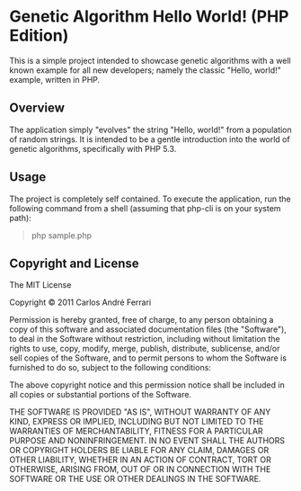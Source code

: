 # Genetic Algorithm Hello World! (PHP Edition)

This is a simple project intended to showcase genetic algorithms with a well 
known example for all new developers; namely the classic "Hello, world!" 
example, written in PHP.

## Overview

The application simply "evolves" the string "Hello, world!" from a population 
of random strings.  It is intended to be a gentle introduction into the world
of genetic algorithms, specifically with PHP 5.3.

## Usage

The project is completely self contained. To execute the application, run
the following command from a shell (assuming that php-cli is on your 
system path):

> php sample.php

## Copyright and License

The MIT License

Copyright &copy; 2011 Carlos André Ferrari

Permission is hereby granted, free of charge, to any person obtaining a copy
of this software and associated documentation files (the "Software"), to deal
in the Software without restriction, including without limitation the rights
to use, copy, modify, merge, publish, distribute, sublicense, and/or sell
copies of the Software, and to permit persons to whom the Software is
furnished to do so, subject to the following conditions:

The above copyright notice and this permission notice shall be included in
all copies or substantial portions of the Software.

THE SOFTWARE IS PROVIDED "AS IS", WITHOUT WARRANTY OF ANY KIND, EXPRESS OR
IMPLIED, INCLUDING BUT NOT LIMITED TO THE WARRANTIES OF MERCHANTABILITY,
FITNESS FOR A PARTICULAR PURPOSE AND NONINFRINGEMENT. IN NO EVENT SHALL THE
AUTHORS OR COPYRIGHT HOLDERS BE LIABLE FOR ANY CLAIM, DAMAGES OR OTHER
LIABILITY, WHETHER IN AN ACTION OF CONTRACT, TORT OR OTHERWISE, ARISING FROM,
OUT OF OR IN CONNECTION WITH THE SOFTWARE OR THE USE OR OTHER DEALINGS IN
THE SOFTWARE.
